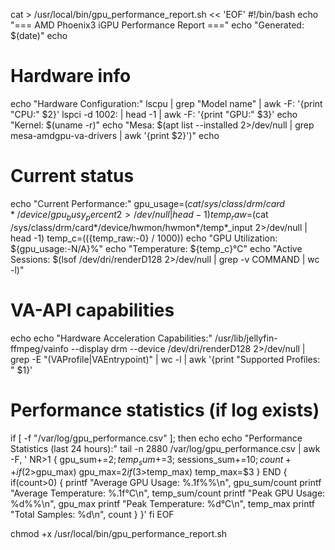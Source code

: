 cat > /usr/local/bin/gpu_performance_report.sh << 'EOF'
#!/bin/bash
echo "=== AMD Phoenix3 iGPU Performance Report ==="
echo "Generated: $(date)"
echo

# Hardware info
echo "Hardware Configuration:"
lscpu | grep "Model name" | awk -F: '{print "CPU:" $2}'
lspci -d 1002: | head -1 | awk -F: '{print "GPU:" $3}'
echo "Kernel: $(uname -r)"
echo "Mesa: $(apt list --installed 2>/dev/null | grep mesa-amdgpu-va-drivers | awk '{print $2}')"
echo

# Current status
echo "Current Performance:"
gpu_usage=$(cat /sys/class/drm/card*/device/gpu_busy_percent 2>/dev/null | head -1)
temp_raw=$(cat /sys/class/drm/card*/device/hwmon/hwmon*/temp*_input 2>/dev/null | head -1)
temp_c=$((${temp_raw:-0} / 1000))
echo "GPU Utilization: ${gpu_usage:-N/A}%"
echo "Temperature: ${temp_c}°C"
echo "Active Sessions: $(lsof /dev/dri/renderD128 2>/dev/null | grep -v COMMAND | wc -l)"

# VA-API capabilities
echo
echo "Hardware Acceleration Capabilities:"
/usr/lib/jellyfin-ffmpeg/vainfo --display drm --device /dev/dri/renderD128 2>/dev/null | grep -E "(VAProfile|VAEntrypoint)" | wc -l | awk '{print "Supported Profiles: " $1}'

# Performance statistics (if log exists)
if [ -f "/var/log/gpu_performance.csv" ]; then
    echo
    echo "Performance Statistics (last 24 hours):"
    tail -n 2880 /var/log/gpu_performance.csv | awk -F, '
    NR>1 {
        gpu_sum+=$2; temp_sum+=$3; sessions_sum+=$10; count++
        if($2>gpu_max) gpu_max=$2
        if($3>temp_max) temp_max=$3
    }
    END {
        if(count>0) {
            printf "Average GPU Usage: %.1f%%\n", gpu_sum/count
            printf "Average Temperature: %.1f°C\n", temp_sum/count
            printf "Peak GPU Usage: %d%%\n", gpu_max
            printf "Peak Temperature: %d°C\n", temp_max
            printf "Total Samples: %d\n", count
        }
    }'
fi
EOF

chmod +x /usr/local/bin/gpu_performance_report.sh